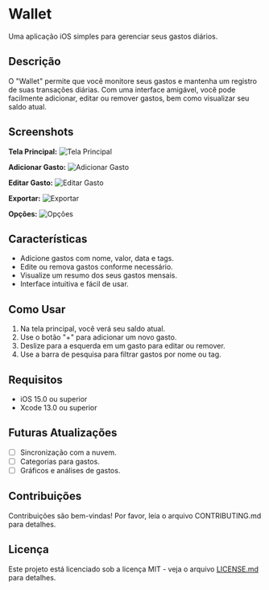 # Wallet

Uma aplicação iOS simples para gerenciar seus gastos diários.

## Descrição

O "Wallet" permite que você monitore seus gastos e mantenha um registro de suas transações diárias. Com uma interface amigável, você pode facilmente adicionar, editar ou remover gastos, bem como visualizar seu saldo atual.

## Screenshots

**Tela Principal:**
![Tela Principal](img/1.png)

**Adicionar Gasto:**
![Adicionar Gasto](img/2.png)

**Editar Gasto:**
![Editar Gasto](img/3.png)

**Exportar:**
![Exportar](img/4.png)

**Opções:**
![Opções](img/5.png)

## Características

- Adicione gastos com nome, valor, data e tags.
- Edite ou remova gastos conforme necessário.
- Visualize um resumo dos seus gastos mensais.
- Interface intuitiva e fácil de usar.

## Como Usar

1. Na tela principal, você verá seu saldo atual.
2. Use o botão "+" para adicionar um novo gasto.
3. Deslize para a esquerda em um gasto para editar ou remover.
4. Use a barra de pesquisa para filtrar gastos por nome ou tag.

## Requisitos

- iOS 15.0 ou superior
- Xcode 13.0 ou superior

## Futuras Atualizações

- [ ] Sincronização com a nuvem.
- [ ] Categorias para gastos.
- [ ] Gráficos e análises de gastos.

## Contribuições

Contribuições são bem-vindas! Por favor, leia o arquivo CONTRIBUTING.md para detalhes.

## Licença

Este projeto está licenciado sob a licença MIT - veja o arquivo [LICENSE.md](LICENSE.md) para detalhes.
